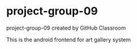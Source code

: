 # project-group-09
project-group-09 created by GitHub Classroom


This is the android frontend for art gallery system 
